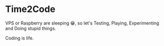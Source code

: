 # Time2Code

VPS or Raspberry are sleeping 😁, so let's Testing, Playing, Experimenting and Doing stupid things.

Coding is life.
